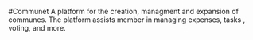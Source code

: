 #Communet 
A platform for the creation, managment and expansion of communes. 
The platform assists member in managing expenses, tasks , voting, and more. 
